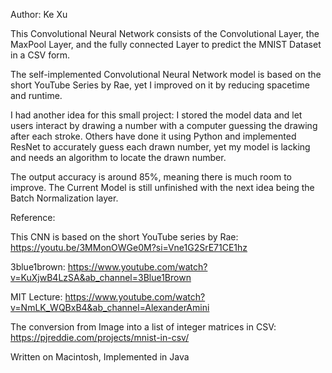 Author: Ke Xu

This Convolutional Neural Network consists of the Convolutional Layer, the MaxPool Layer, and the fully connected Layer to predict the MNIST Dataset in a CSV form.

The self-implemented Convolutional Neural Network model is based on the short YouTube Series by Rae, yet I improved on it by reducing spacetime and runtime.

I had another idea for this small project: I stored the model data and let users interact by drawing a number with a computer guessing the drawing after each stroke.
Others have done it using Python and implemented ResNet to accurately guess each drawn number, yet my model is lacking and needs an algorithm to locate the drawn number. 

The output accuracy is around 85%, meaning there is much room to improve.
The Current Model is still unfinished with the next idea being the Batch Normalization layer.


Reference:

This CNN is based on the short YouTube series by Rae:
https://youtu.be/3MMonOWGe0M?si=Vne1G2SrE71CE1hz

3blue1brown:
https://www.youtube.com/watch?v=KuXjwB4LzSA&ab_channel=3Blue1Brown

MIT Lecture:
https://www.youtube.com/watch?v=NmLK_WQBxB4&ab_channel=AlexanderAmini

The conversion from Image into a list of integer matrices in CSV:
https://pjreddie.com/projects/mnist-in-csv/


Written on Macintosh, Implemented in Java
